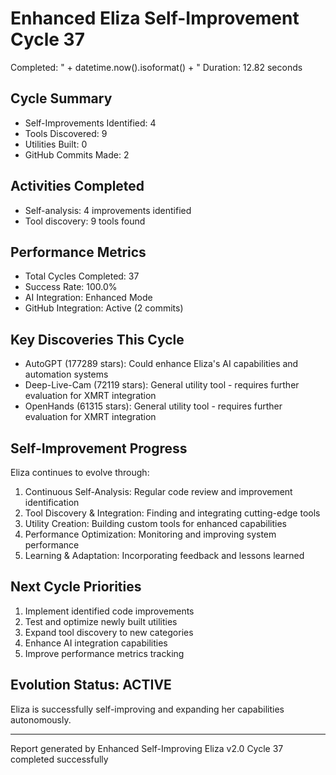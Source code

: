 # Enhanced Eliza Self-Improvement Cycle 37
Completed: " + datetime.now().isoformat() + "
Duration: 12.82 seconds

## Cycle Summary
- Self-Improvements Identified: 4
- Tools Discovered: 9
- Utilities Built: 0
- GitHub Commits Made: 2

## Activities Completed
- Self-analysis: 4 improvements identified
- Tool discovery: 9 tools found

## Performance Metrics
- Total Cycles Completed: 37
- Success Rate: 100.0%
- AI Integration: Enhanced Mode
- GitHub Integration: Active (2 commits)

## Key Discoveries This Cycle
- AutoGPT (177289 stars): Could enhance Eliza's AI capabilities and automation systems
- Deep-Live-Cam (72119 stars): General utility tool - requires further evaluation for XMRT integration
- OpenHands (61315 stars): General utility tool - requires further evaluation for XMRT integration

## Self-Improvement Progress
Eliza continues to evolve through:
1. Continuous Self-Analysis: Regular code review and improvement identification
2. Tool Discovery & Integration: Finding and integrating cutting-edge tools
3. Utility Creation: Building custom tools for enhanced capabilities
4. Performance Optimization: Monitoring and improving system performance
5. Learning & Adaptation: Incorporating feedback and lessons learned

## Next Cycle Priorities
1. Implement identified code improvements
2. Test and optimize newly built utilities
3. Expand tool discovery to new categories
4. Enhance AI integration capabilities
5. Improve performance metrics tracking

## Evolution Status: ACTIVE
Eliza is successfully self-improving and expanding her capabilities autonomously.

---
Report generated by Enhanced Self-Improving Eliza v2.0
Cycle 37 completed successfully

